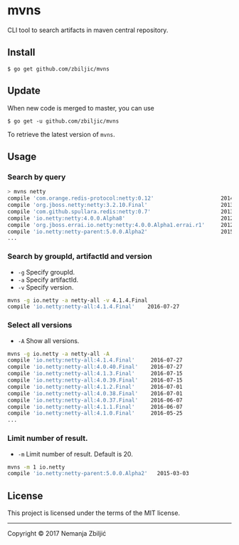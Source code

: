# mvns

CLI tool to search artifacts in maven central repository.

Install
-------

    $ go get github.com/zbiljic/mvns

Update
------

When new code is merged to master, you can use

    $ go get -u github.com/zbiljic/mvns

To retrieve the latest version of `mvns`.

Usage
-----

### Search by query

```sh
> mvns netty
compile 'com.orange.redis-protocol:netty:0.12'                     2014-11-18
compile 'org.jboss.netty:netty:3.2.10.Final'                       2013-11-28
compile 'com.github.spullara.redis:netty:0.7'                      2013-06-22
compile 'io.netty:netty:4.0.0.Alpha8'                              2012-12-03
compile 'org.jboss.errai.io.netty:netty:4.0.0.Alpha1.errai.r1'     2012-02-23
compile 'io.netty:netty-parent:5.0.0.Alpha2'                       2015-03-03
...
```

### Search by groupId, artifactId and version

- `-g` Specify groupId.
- `-a` Specify artifactId.
- `-v` Specify version.

```sh
mvns -g io.netty -a netty-all -v 4.1.4.Final
compile 'io.netty:netty-all:4.1.4.Final'    2016-07-27
```

### Select all versions

- `-A` Show all versions.

```sh
mvns -g io.netty -a netty-all -A
compile 'io.netty:netty-all:4.1.4.Final'     2016-07-27
compile 'io.netty:netty-all:4.0.40.Final'    2016-07-27
compile 'io.netty:netty-all:4.1.3.Final'     2016-07-15
compile 'io.netty:netty-all:4.0.39.Final'    2016-07-15
compile 'io.netty:netty-all:4.1.2.Final'     2016-07-01
compile 'io.netty:netty-all:4.0.38.Final'    2016-07-01
compile 'io.netty:netty-all:4.0.37.Final'    2016-06-07
compile 'io.netty:netty-all:4.1.1.Final'     2016-06-07
compile 'io.netty:netty-all:4.1.0.Final'     2016-05-25
...
```

### Limit number of result.

- `-m` Limit number of result. Default is 20.

```sh
mvns -m 1 io.netty
compile 'io.netty:netty-parent:5.0.0.Alpha2'   2015-03-03
```

License
-------
This project is licensed under the terms of the MIT license.

---

Copyright © 2017 Nemanja Zbiljić
